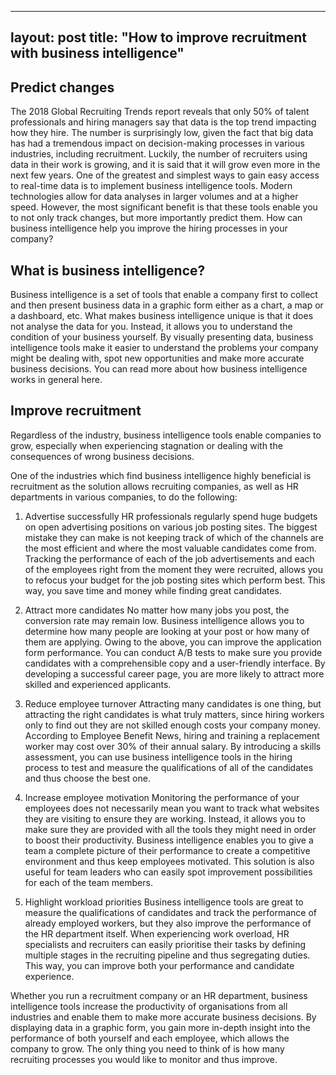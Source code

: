 ---
layout: post
title:  "How to improve recruitment with business intelligence"
-----

## Predict changes
The 2018 Global Recruiting Trends report reveals that only 50% of talent professionals and hiring managers say that data is the top trend impacting how they hire. The number is surprisingly low, given the fact that big data has had a tremendous impact on decision-making processes in various industries, including recruitment. Luckily, the number of recruiters using data in their work is growing, and it is said that it will grow even more in the next few years. One of the greatest and simplest ways to gain easy access to real-time data is to implement business intelligence tools. Modern technologies allow for data analyses in larger volumes and at a higher speed. However, the most significant benefit is that these tools enable you to not only track changes, but more importantly predict them. How can business intelligence help you improve the hiring processes in your company?

## What is business intelligence?
Business intelligence is a set of tools that enable a company first to collect and then present business data in a graphic form either as a chart, a map or a dashboard, etc. What makes business intelligence unique is that it does not analyse the data for you. Instead, it allows you to understand the condition of your business yourself. By visually presenting data, business intelligence tools make it easier to understand the problems your company might be dealing with, spot new opportunities and make more accurate business decisions. You can read more about how business intelligence works in general here. 

## Improve recruitment
Regardless of the industry, business intelligence tools enable companies to grow, especially when experiencing stagnation or dealing with the consequences of wrong business decisions.

One of the industries which find business intelligence highly beneficial is recruitment as the solution allows recruiting companies, as well as HR departments in various companies, to do the following:

 1. Advertise successfully
HR professionals regularly spend huge budgets on open advertising positions on various job posting sites. The biggest mistake they can make is not keeping track of which of the channels are the most efficient and where the most valuable candidates come from. Tracking the performance of each of the job advertisements and each of the employees right from the moment they were recruited, allows you to refocus your budget for the job posting sites which perform best. This way, you save time and money while finding great candidates.

 2. Attract more candidates
No matter how many jobs you post, the conversion rate may remain low. Business intelligence allows you to determine how many people are looking at your post or how many of them are applying. Owing to the above, you can improve the application form performance. You can conduct A/B tests to make sure you provide candidates with a comprehensible copy and a user-friendly interface. By developing a successful career page, you are more likely to attract more skilled and experienced applicants.

 3. Reduce employee turnover
Attracting many candidates is one thing, but attracting the right candidates is what truly matters, since hiring workers only to find out they are not skilled enough costs your company money. According to Employee Benefit News, hiring and training a replacement worker may cost over 30% of their annual salary. By introducing a skills assessment, you can use business intelligence tools in the hiring process to test and measure the qualifications of all of the candidates and thus choose the best one.

 4. Increase employee motivation
Monitoring the performance of your employees does not necessarily mean you want to track what websites they are visiting to ensure they are working. Instead, it allows you to make sure they are provided with all the tools they might need in order to boost their productivity. Business intelligence enables you to give a team a complete picture of their performance to create a competitive environment and thus keep employees motivated. This solution is also useful for team leaders who can easily spot improvement possibilities for each of the team members.

 5. Highlight workload priorities
Business intelligence tools are great to measure the qualifications of candidates and track the performance of already employed workers, but they also improve the performance of the HR department itself. When experiencing work overload, HR specialists and recruiters can easily prioritise their tasks by defining multiple stages in the recruiting pipeline and thus segregating duties. This way, you can improve both your performance and candidate experience.

Whether you run a recruitment company or an HR department, business intelligence tools increase the productivity of organisations from all industries and enable them to make more accurate business decisions. By displaying data in a graphic form, you gain more in-depth insight into the performance of both yourself and each employee, which allows the company to grow. The only thing you need to think of is how many recruiting processes you would like to monitor and thus improve.
